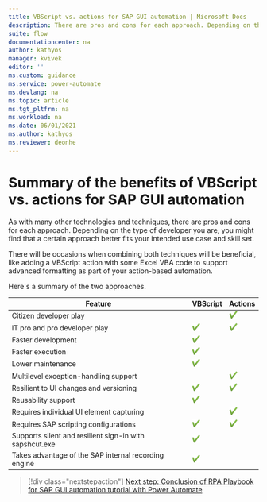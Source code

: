 ```yaml
---
title: VBScript vs. actions for SAP GUI automation | Microsoft Docs
description: There are pros and cons for each approach. Depending on the type of developer you are, you might find that a certain approach is a better fit with your intended use case and skill set.
suite: flow
documentationcenter: na
author: kathyos
manager: kvivek
editor: ''
ms.custom: guidance
ms.service: power-automate
ms.devlang: na
ms.topic: article
ms.tgt_pltfrm: na
ms.workload: na
ms.date: 06/01/2021
ms.author: kathyos
ms.reviewer: deonhe
---
```


# Summary of the benefits of VBScript vs. actions for SAP GUI automation

As with many other technologies and techniques, there are pros and cons for each approach. Depending on the type of developer you are, you might find that a certain approach better fits your intended use case and skill set.

There will be occasions when combining both techniques will be beneficial, like adding a VBScript action with some Excel VBA code to support advanced formatting as part of your action-based automation.

Here's a summary of the two approaches.<!--note from editor: I think the empty bulleted list would be puzzling to a screen reader, so I added check marks to convey information.-->

| Feature | VBScript | Actions |
|-------------------------|-------------------------|-------------------------|
| Citizen developer play |  | ![Yes](media/green-checkmark.png) |
| IT pro and pro developer play | ![Yes](media/green-checkmark.png) | ![Yes](media/green-checkmark.png) |
| Faster development | ![Yes](media/green-checkmark.png) |  |
| Faster execution | ![Yes](media/green-checkmark.png) |  |
| Lower maintenance | ![Yes](media/green-checkmark.png) |  |
| Multilevel exception-handling support |  | ![Yes](media/green-checkmark.png) |
| Resilient to UI changes and versioning | ![Yes](media/green-checkmark.png) | ![Yes](media/green-checkmark.png) |
| Reusability support | ![Yes](media/green-checkmark.png) |  |
| Requires individual UI element capturing |  | ![Yes](media/green-checkmark.png) |
| Requires SAP scripting configurations | ![Yes](media/green-checkmark.png) | ![Yes](media/green-checkmark.png) |
| Supports silent and resilient sign-in with sapshcut.exe | ![Yes](media/green-checkmark.png) |
| Takes advantage of the SAP internal recording engine | ![Yes](media/green-checkmark.png) |  |


> [!div class="nextstepaction"]
> [Next step: Conclusion of RPA Playbook for SAP GUI automation tutorial with Power Automate](conclusion.md)

